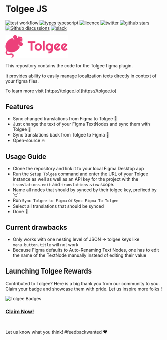 # Tolgee JS

![test workflow](https://github.com/tolgee/tolgee-js/actions/workflows/test.yml/badge.svg)
![types typescript](https://img.shields.io/badge/Types-Typescript-blue)
![licence](https://img.shields.io/github/license/tolgee/tolgee-js)
[![twitter](https://img.shields.io/twitter/follow/Tolgee_i18n?style=social)](https://twitter.com/Tolgee_i18n)
[![github stars](https://img.shields.io/github/stars/tolgee/tolgee-js?style=social)](https://github.com/tolgee/tolgee-js)
[![Github discussions](https://img.shields.io/github/discussions/tolgee/tolgee-platform)](https://github.com/tolgee/tolgee-platform/discussions)
[![slack](https://img.shields.io/badge/slack-Tolgee%20community-blue)](https://join.slack.com/t/tolgeecommunity/shared_invite/zt-16l0sf7ae-6fmAl2Fb9wqFCV0uzSa7bw)

[<img src="https://raw.githubusercontent.com/tolgee/documentation/main/tolgee_logo_text.svg" alt="Tolgee" width="200" />](https://tolgee.io)

This repository contains the code for the Tolgee figma plugin.

It provides ability to easily manage localization texts directly in context of your figma files.

To learn more visit [https://tolgee.io](https://tolgee.io)

## Features

- Sync changed translations from Figma to Tolgee 🙌
- Just change the text of your Figma TextNodes and sync them with Tolgee 🎉
- Sync translations back from Tolgee to Figma 🎈
- Open-source 🔥

## Usage Guide

- Clone the repository and link it to your local Figma Desktop app
- Run the `Setup Tolgee` command and enter the URL of your Tolgee instance as well as well as an API key for the project with the `translations.edit` and `translations.view` scope.
- Name all nodes that should by synced by their tolgee key, prefixed by `t:``
- Run `Sync Tolgee to Figma` or `Sync Figma To Tolgee`
- Select all translations that should be synced
- Done 🙌

## Current drawbacks

- Only works with one nesting level of JSON -> tolgee keys like `menu.button.title` will not work
- Because Figma defaults to Auto-Renaming Text Nodes, one has to edit the name of the TextNode manually instead of editing their value

## Launching Tolgee Rewards

Contributed to Tolgee? Here is a big thank you from our community to you.
Claim your badge and showcase them with pride.
Let us inspire more folks !

![Tolgee Badges](https://aviyel.com/assets/uploads/rewards/share/project/28/512/share.png)

### **[Claim Now!](https://aviyel.com/projects/28/tolgee/rewards)**

<br>

Let us know what you think! #feedbackwanted ❤️
